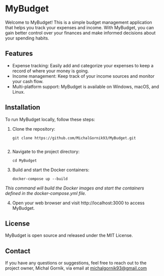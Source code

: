 # MyBudget

Welcome to MyBudget! This is a simple budget management application that helps you track your expenses and income. With MyBudget, you can gain better control over your finances and make informed decisions about your spending habits.

## Features

- Expense tracking: Easily add and categorize your expenses to keep a record of where your money is going.
- Income management: Keep track of your income sources and monitor your cash flow.
- Multi-platform support: MyBudget is available on Windows, macOS, and Linux.

## Installation

To run MyBudget locally, follow these steps:

1. Clone the repository:

   ```shell
   git clone https://github.com/MichalGornik93/MyBudget.git
   

2. Navigate to the project directory:

   ```shell
   cd MyBudget

3. Build and start the Docker containers:

   ```shell
   docker-compose up --build
   
*This command will build the Docker images and start the containers defined in the docker-compose.yml file.*

4. Open your web browser and visit http://localhost:3000 to access MyBudget.

## License
MyBudget is open source and released under the MIT License.

## Contact
If you have any questions or suggestions, feel free to reach out to the project owner, Michal Gornik, via email at michalgornik93@gmail.com
